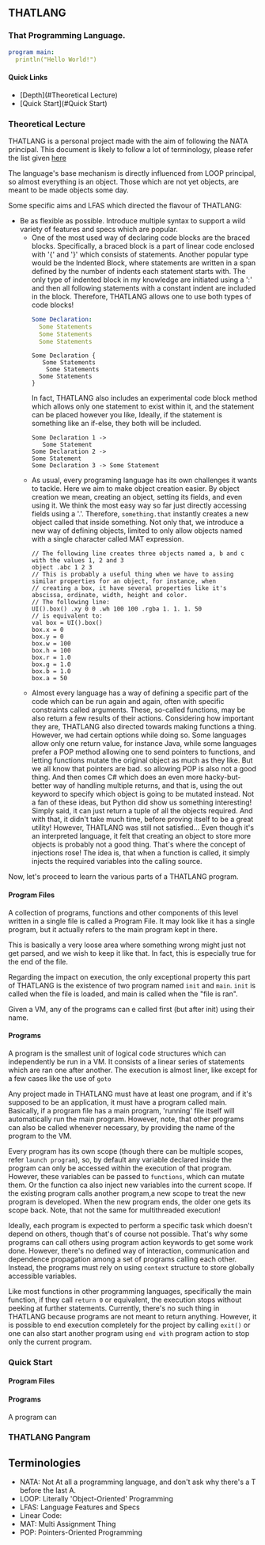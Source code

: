 ## THATLANG

### That Programming Language.

```yaml
program main:
  println("Hello World!")
```

#### Quick Links

- [Depth](#Theoretical Lecture)
- [Quick Start](#Quick Start)

### Theoretical Lecture

THATLANG is a personal project made with the aim of following the NATA principal. This document is likely to follow a
lot of terminology, please refer the list given [here](#Terminologies)

The language's base mechanism is directly influenced from LOOP principal, so almost everything is an object. Those which
are not yet objects, are meant to be made objects some day.

Some specific aims and LFAS which directed the flavour of THATLANG:

- Be as flexible as possible. Introduce multiple syntax to support a wild variety of features and specs which are
  popular.
    - One of the most used way of declaring code blocks are the braced blocks. Specifically, a braced block is a part of
      linear code enclosed with
      '{' and '}' which consists of statements. Another popular type would be the Indented Block, where statements are
      written in a span defined by the number of indents each statement starts with. The only type of indented block in
      my knowledge are initiated using a ':' and then all following statements with a constant indent are included in
      the block. Therefore, THATLANG allows one to use both types of code blocks!
      ```yaml
      Some Declaration:
        Some Statements
        Some Statements
        Some Statements
      ```
      ```
      Some Declaration {
         Some Statements
          Some Statements
        Some Statements
      }
      ```
      In fact, THATLANG also includes an experimental code block method which allows only one statement to exist within
      it, and the statement can be placed however you like, Ideally, if the statement is something like an if-else, they
      both will be included.
      ```
      Some Declaration 1 ->
         Some Statement
      Some Declaration 2 ->
      Some Statement
      Some Declaration 3 -> Some Statement
      ```
    - As usual, every programing language has its own challenges it wants to tackle. Here we aim to make object creation
      easier. By object creation we mean, creating an object, setting its fields, and even using it. We think the most
      easy way so far just directly accessing fields using a '.'. Therefore, `something.that` instantly creates a new
      object called that inside something. Not only that, we introduce a new way of defining objects, limited to only
      allow objects named with a single character called MAT expression.
      ```
      // The following line creates three objects named a, b and c with the values 1, 2 and 3
      object .abc 1 2 3
      // This is probably a useful thing when we have to assing similar properties for an object, for instance, when 
      // creating a box, it have several properties like it's abscissa, ordinate, width, height and color.
      // The following line:
      UI().box() .xy 0 0 .wh 100 100 .rgba 1. 1. 1. 50 
      // is equivalent to:
      val box = UI().box()
      box.x = 0
      box.y = 0
      box.w = 100
      box.h = 100
      box.r = 1.0
      box.g = 1.0
      box.b = 1.0
      box.a = 50
      ```
    - Almost every language has a way of defining a specific part of the code which can be run again and again, often
      with specific constraints called arguments. These, so-called functions, may be also return a few results of their
      actions. Considering how important they are, THATLANG also directed towards making functions a thing. However, we
      had certain options while doing so. Some languages allow only one return value, for instance Java, while some
      languages prefer a POP method allowing one to send pointers to functions, and letting functions mutate the
      original object as much as they like. But we all know that pointers are bad. so allowing POP is also not a good
      thing. And then comes C# which does an even more hacky-but-better way of handling multiple returns, and that is,
      using the out keyword to specify which object is going to be mutated instead. Not a fan of these ideas, but Python
      did show us something interesting! Simply said, it can just return a tuple of all the objects required. And with
      that, it didn't take much time, before proving itself to be a great utility! However, THATLANG was still not
      satisfied... Even though it's an interpreted language, it felt that creating an object to store more objects is
      probably not a good thing. That's where the concept of injections rose! The idea is, that when a function is
      called, it simply injects the required variables into the calling source.

Now, let's proceed to learn the various parts of a THATLANG program.

#### Program Files

A collection of programs, functions and other components of this level written in a single file is called a Program
File. It may look like it has a single program, but it actually refers to the main program kept in there.

This is basically a very loose area where something wrong might just not get parsed, and we wish to keep it like that.
In fact, this is especially true for the end of the file.

Regarding the impact on execution, the only exceptional property this part of THATLANG is the existence of two program
named `init` and `main`. `init` is called when the file is loaded, and main is called when the "file is ran".

Given a VM, any of the programs can e called first (but after init) using their name.

#### Programs

A program is the smallest unit of logical code structures which can independently be run in a VM. It consists of a
linear series of statements which are ran one after another. The execution is almost liner, like except for a few cases
like the use of `goto`

Any project made in THATLANG must have at least one program, and if it's supposed to be an application, it must have a
program called main. Basically, if a program file has a main program, 'running' file itself will automatically run the
main program. However, note, that other programs can also be called whenever necessary, by providing the name of the
program to the VM.

Every program has its own scope (though there can be multiple scopes, refer `launch program`), so, by default any
variable declared inside the program can only be accessed within the execution of that program. However, these variables
can be passed to `functions`, which can mutate them. Or the function ca also inject new variables into the current
scope. If the existing program calls another program,a new scope to treat the new program is developed. When the new
program ends, the older one gets its scope back. Note, that not the same for multithreaded execution!

Ideally, each program is expected to perform a specific task which doesn't depend on others, though that's of course not
possible. That's why some programs can call others using program action keywords to get some work done. However, there's
no defined way of interaction, communication and dependence propagation among a set of programs calling each other.
Instead, the programs must rely on using `context` structure to store globally accessible variables.

Like most functions in other programming languages, specifically the main function, if they call `return 0` or
equivalent, the execution stops without peeking at further statements. Currently, there's no such thing in THATLANG
because programs are not meant to return anything. However, it is possible to end execution completely for the project
by calling `exit()` or one can also start another program using `end with` program action to stop only the current
program.

[//]: # (// TODO: Implement sealed and permits, which defines which context is accessible by how many programs, and which program is allowed to be ran by which programs.)

[//]: # (// TODO: Also implement private programs which are accessible only within a file.)

[//]: # (Include a few points about ghost scope, the temporary scope made by a function.)

### Quick Start

#### Program Files

#### Programs

A program can

### THATLANG Pangram

## Terminologies

- NATA: Not At all a programming language, and don't ask why there's a T before the last A.
- LOOP: Literally 'Object-Oriented' Programming
- LFAS: Language Features and Specs
- Linear Code:
- MAT: Multi Assignment Thing
- POP: Pointers-Oriented Programming